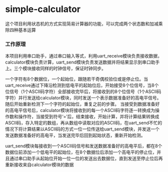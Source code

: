 # simple-calculator
这个项目利用状态机的方式实现简易计算器的功能，可以完成两个状态数和加减乘除四种基本运算

### 工作原理
本项目利用串口助手，通过串口输入等式，利用uart_receive模块负责接收数据，calculator模块负责计算，uart_send模块负责发送数据并将结果显示到串口助手上。三个模块接收同样的时钟信号，保证时钟同步。

一个字符有8个数据位，一个起始位，跟随若干奇偶校验位或是停止位。当uart_receive通过下降沿检测到低电平的起始位后，开始接受8个位信号，当8个位信号（1个ASCII码字符）全部接收完毕后，将接收到的8个位信号（1个ASCII码字符）并行发送给calculator模块，同时发送一个表示数据准备好的高电平信号。随后开始重新检测下一个字符的起始位，重复之前的步骤。
当接受到数据准备好的高电平信号后，calculator模块将接收到的每一个ASCII码字符逐一转换成为操作数和操作符，当接受到符号‘=’后，结束接收，开始计算，并将计算结果转换成ASCII码，存入特定的数组，再从数组中读取对应的ASCII码，在uart_send不忙的情况下将计算结果以ASCII码的方式一位一位传送给uart_send模块，并发送一个发送数据准备好的高电平，当发送完毕后回到起始状态，重新开始检测。

uart_send模块每接收到一个ASCII码信号和发送数据准备好的高电平后，都在8个数据位前添加一个低电平的起始位，在8个数据位后添加一个高电平的停止位，并且通过串口助手从起始位开始一位一位的发送出去数据位，直到发送至停止位后再重新接收来自calculator模块的数据

